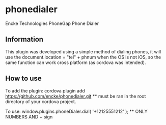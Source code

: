 phonedialer
===========

Encke Technologies PhoneGap Phone Dialer

Information
--------------------------------------------------
This plugin was developed using a simple method of dialing phones, it will use the document.location = "tel" + phnum when the OS is not iOS, so the same function can work cross platform (as cordova was intended).

How to use
--------------------------------------------------
To add the plugin:
	cordova plugin add https://github.com/encke/phonedialer.git
	** must be ran in the root directory of your cordova project.

To use:
	window.plugins.phoneDialer.dial( '+12125551212' );
	** ONLY NUMBERS AND + sign
